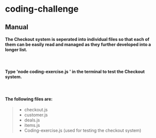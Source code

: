 # coding-challenge

## Manual 

#### The Checkout system is seperated into individual files so that each of them can be easily read and managed as they further developed into a longer list. 
<br/>

#### Type 'node coding-exercise.js ' in the terminal to test the Checkout system. 
<br/>

#### The following files are: 
>* checkout.js
>* customer.js
>* deals.js
>* items.js
>* Coding-exercise.js (used for testing the checkout system)